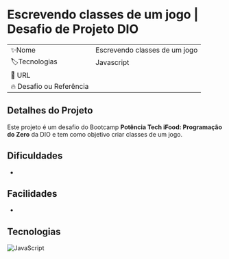 # Escrevendo classes de um jogo | Desafio de Projeto DIO

|                         |                                         |
|-------------------------|-----------------------------------------|
| ✨Nome                   | Escrevendo classes de um jogo |
| 🏷️Tecnologias            | Javascript                               |
| 🚀 URL                   |                                         |
| 🔥 Desafio ou Referência |          |



## Detalhes do Projeto


Este projeto é um desafio do Bootcamp **Potência Tech iFood: Programação do Zero** da DIO e tem como objetivo criar classes de um jogo.



## Dificuldades

-

## Facilidades

-

## Tecnologias

![JavaScript](https://img.shields.io/badge/JavaScript-F7DF1E?style=for-the-badge&logo=javascript&logoColor=black)
